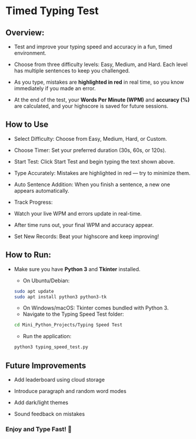 # Timed Typing Test

## Overview:

- Test and improve your typing speed and accuracy in a fun, timed environment.

- Choose from three difficulty levels: Easy, Medium, and Hard. Each level has multiple sentences to keep you challenged.

- As you type, mistakes are **highlighted in red** in real time, so you know immediately if you made an error.

- At the end of the test, your **Words Per Minute (WPM)** and **accuracy (%)** are calculated, and your highscore is saved for future sessions.

## How to Use

- Select Difficulty: Choose from Easy, Medium, Hard, or Custom.

- Choose Timer: Set your preferred duration (30s, 60s, or 120s).

- Start Test: Click Start Test and begin typing the text shown above.

- Type Accurately: Mistakes are highlighted in red — try to minimize them.

- Auto Sentence Addition: When you finish a sentence, a new one appears automatically.

- Track Progress:

- Watch your live WPM and errors update in real-time.

- After time runs out, your final WPM and accuracy appear.

- Set New Records: Beat your highscore and keep improving!

## How to Run:

- Make sure you have **Python 3** and **Tkinter** installed.

  - On Ubuntu/Debian:

  ```bash
  sudo apt update
  sudo apt install python3 python3-tk
  ```

  - On Windows/macOS: Tkinter comes bundled with Python 3.
  - Navigate to the Typing Speed Test folder:

  ```bash
  cd Mini_Python_Projects/Typing Speed Test
  ```

  - Run the application:

  ```bash
  python3 typing_speed_test.py
  ```

## Future Improvements

- Add leaderboard using cloud storage

- Introduce paragraph and random word modes

- Add dark/light themes

- Sound feedback on mistakes

### Enjoy and Type Fast! 🚀
